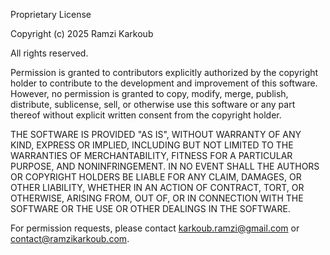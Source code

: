 Proprietary License

Copyright (c) 2025 Ramzi Karkoub

All rights reserved.

Permission is granted to contributors explicitly authorized by the copyright holder to contribute to the development and improvement of this software. However, no permission is granted to copy, modify, merge, publish, distribute, sublicense, sell, or otherwise use this software or any part thereof without explicit written consent from the copyright holder.

THE SOFTWARE IS PROVIDED "AS IS", WITHOUT WARRANTY OF ANY KIND, EXPRESS OR IMPLIED, INCLUDING BUT NOT LIMITED TO THE WARRANTIES OF MERCHANTABILITY, FITNESS FOR A PARTICULAR PURPOSE, AND NONINFRINGEMENT. IN NO EVENT SHALL THE AUTHORS OR COPYRIGHT HOLDERS BE LIABLE FOR ANY CLAIM, DAMAGES, OR OTHER LIABILITY, WHETHER IN AN ACTION OF CONTRACT, TORT, OR OTHERWISE, ARISING FROM, OUT OF, OR IN CONNECTION WITH THE SOFTWARE OR THE USE OR OTHER DEALINGS IN THE SOFTWARE.

For permission requests, please contact karkoub.ramzi@gmail.com or contact@ramzikarkoub.com.
